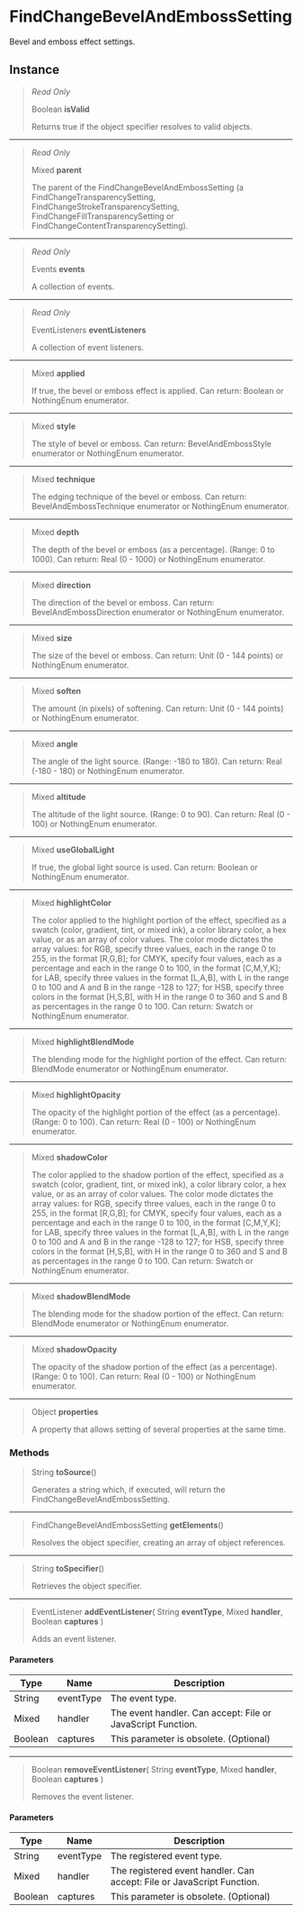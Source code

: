 # FindChangeBevelAndEmbossSetting
Bevel and emboss effect settings.

## Instance
> *Read Only* 
> 
> Boolean **isValid** 
>
> Returns true if the object specifier resolves to valid objects.
*** 
> *Read Only* 
> 
> Mixed **parent** 
>
> The parent of the FindChangeBevelAndEmbossSetting (a FindChangeTransparencySetting, FindChangeStrokeTransparencySetting, FindChangeFillTransparencySetting or FindChangeContentTransparencySetting).
*** 
> *Read Only* 
> 
> Events **events** 
>
> A collection of events.
*** 
> *Read Only* 
> 
> EventListeners **eventListeners** 
>
> A collection of event listeners.
*** 
> Mixed **applied** 
>
> If true, the bevel or emboss effect is applied. Can return: Boolean or NothingEnum enumerator.
*** 
> Mixed **style** 
>
> The style of bevel or emboss. Can return: BevelAndEmbossStyle enumerator or NothingEnum enumerator.
*** 
> Mixed **technique** 
>
> The edging technique of the bevel or emboss. Can return: BevelAndEmbossTechnique enumerator or NothingEnum enumerator.
*** 
> Mixed **depth** 
>
> The depth of the bevel or emboss (as a percentage). (Range: 0 to 1000). Can return: Real (0 - 1000) or NothingEnum enumerator.
*** 
> Mixed **direction** 
>
> The direction of the bevel or emboss. Can return: BevelAndEmbossDirection enumerator or NothingEnum enumerator.
*** 
> Mixed **size** 
>
> The size of the bevel or emboss. Can return: Unit (0 - 144 points) or NothingEnum enumerator.
*** 
> Mixed **soften** 
>
> The amount (in pixels) of softening. Can return: Unit (0 - 144 points) or NothingEnum enumerator.
*** 
> Mixed **angle** 
>
> The angle of the light source. (Range: -180 to 180). Can return: Real (-180 - 180) or NothingEnum enumerator.
*** 
> Mixed **altitude** 
>
> The altitude of the light source. (Range: 0 to 90). Can return: Real (0 - 100) or NothingEnum enumerator.
*** 
> Mixed **useGlobalLight** 
>
> If true, the global light source is used. Can return: Boolean or NothingEnum enumerator.
*** 
> Mixed **highlightColor** 
>
> The color applied to the highlight portion of the effect, specified as a swatch (color, gradient, tint, or mixed ink), a color library color, a hex value, or as an array of color values. The color mode dictates the array values: for RGB, specify three values, each in the range 0 to 255, in the format [R,G,B]; for CMYK, specify four values, each as a percentage and each in the range 0 to 100, in the format [C,M,Y,K]; for LAB, specify three values in the format [L,A,B], with L in the range 0 to 100 and A and B in the range -128 to 127; for HSB, specify three colors in the format [H,S,B], with H in the range 0 to 360 and S and B as percentages in the range 0 to 100. Can return: Swatch or NothingEnum enumerator.
*** 
> Mixed **highlightBlendMode** 
>
> The blending mode for the highlight portion of the effect. Can return: BlendMode enumerator or NothingEnum enumerator.
*** 
> Mixed **highlightOpacity** 
>
> The opacity of the highlight portion of the effect (as a percentage). (Range: 0 to 100). Can return: Real (0 - 100) or NothingEnum enumerator.
*** 
> Mixed **shadowColor** 
>
> The color applied to the shadow portion of the effect, specified as a swatch (color, gradient, tint, or mixed ink), a color library color, a hex value, or as an array of color values. The color mode dictates the array values: for RGB, specify three values, each in the range 0 to 255, in the format [R,G,B]; for CMYK, specify four values, each as a percentage and each in the range 0 to 100, in the format [C,M,Y,K]; for LAB, specify three values in the format [L,A,B], with L in the range 0 to 100 and A and B in the range -128 to 127; for HSB, specify three colors in the format [H,S,B], with H in the range 0 to 360 and S and B as percentages in the range 0 to 100. Can return: Swatch or NothingEnum enumerator.
*** 
> Mixed **shadowBlendMode** 
>
> The blending mode for the shadow portion of the effect. Can return: BlendMode enumerator or NothingEnum enumerator.
*** 
> Mixed **shadowOpacity** 
>
> The opacity of the shadow portion of the effect (as a percentage). (Range: 0 to 100). Can return: Real (0 - 100) or NothingEnum enumerator.
*** 
> Object **properties** 
>
> A property that allows setting of several properties at the same time.

### Methods
> String **toSource**()
> 
> Generates a string which, if executed, will return the FindChangeBevelAndEmbossSetting.
*** 
> FindChangeBevelAndEmbossSetting **getElements**()
> 
> Resolves the object specifier, creating an array of object references.
*** 
> String **toSpecifier**()
> 
> Retrieves the object specifier.
*** 
> EventListener **addEventListener**( String **eventType**, Mixed **handler**, Boolean **captures** )
> 
> Adds an event listener.
#### Parameters
| Type | Name | Description |
|---|---|---|
| String | eventType | The event type. |
| Mixed | handler | The event handler. Can accept: File or JavaScript Function. |
| Boolean | captures | This parameter is obsolete. (Optional) |

*** 
> Boolean **removeEventListener**( String **eventType**, Mixed **handler**, Boolean **captures** )
> 
> Removes the event listener.
#### Parameters
| Type | Name | Description |
|---|---|---|
| String | eventType | The registered event type. |
| Mixed | handler | The registered event handler. Can accept: File or JavaScript Function. |
| Boolean | captures | This parameter is obsolete. (Optional) |


